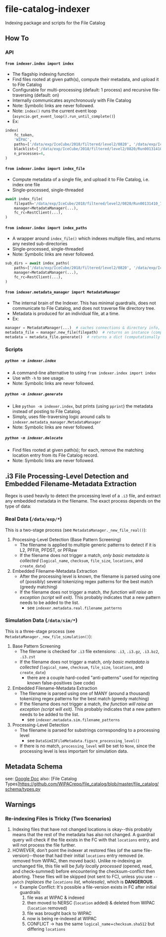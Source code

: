 # file-catalog-indexer
Indexing package and scripts for the File Catalog

## How To

### API
#### `from indexer.index import index`
- The flagship indexing function
- Find files rooted at given path(s), compute their metadata, and upload it to File Catalog
- Configurable for multi-processing (default: 1 process) and recursive file-traversing (default: on)
- Internally communicates asynchronously with File Catalog
- Note: Symbolic links are never followed.
- Note: `index()` runs the current event loop (`asyncio.get_event_loop().run_until_complete()`)
- Ex:
```python
index(
    fc_token,
    'WIPAC',
    paths=['/data/exp/IceCube/2018/filtered/level2/0820', '/data/exp/IceCube/2018/filtered/level2/0825'],
    blacklist=['/data/exp/IceCube/2018/filtered/level2/0820/Run00131410_74'],
    n_processes=4,
)
 ```

#### `from indexer.index import index_file`
- Compute metadata of a single file, and upload it to File Catalog, i.e. index one file
- Single-processed, single-threaded
```python
await index_file(
    filepath='/data/exp/IceCube/2018/filtered/level2/0820/Run00131410_74/Level2_IC86.2018_data_Run00131410_Subrun00000000_00000172.i3.zst',
    manager=MetadataManager(...),
    fc_rc=RestClient(...),
)
```

#### `from indexer.index import index_paths`
- A wrapper around `index_file()` which indexes multiple files, and returns any nested sub-directories
- Single-processed, single-threaded
- Note: Symbolic links are never followed.
```python
sub_dirs = await index_paths(
    paths=['/data/exp/IceCube/2018/filtered/level2/0820', '/data/exp/IceCube/2018/filtered/level2/0825'],
    manager=MetadataManager(...),
    fc_rc=RestClient(...),
)
```

#### `from indexer.metadata_manager import MetadataManager`
- The internal brain of the Indexer. This has minimal guardrails, does not communicate to File Catalog, and does not traverse file directory tree.
- Metadata is produced for an individual file, at a time.
- Ex:
```python
manager = MetadataManager(...)  # caches connections & directory info, manages metadata collection
metadata_file = manager.new_file(filepath)  # returns an instance (computationally light)
metadata = metadata_file.generate()  # returns a dict (computationally intense)
 ```

### Scripts
##### `python -m indexer.index`
- A command-line alternative to using `from indexer.index import index`
- Use with `-h` to see usage.
- Note: Symbolic links are never followed.

##### `python -m indexer.generate`
- Like `python -m indexer.index`, but prints (using `pprint`) the metadata instead of posting to File Catalog.
- Simply, uses file-traversing logic around calls to `indexer.metadata_manager.MetadataManager`
- Note: Symbolic links are never followed.

##### `python -m indexer.delocate`
- Find files rooted at given path(s); for each, remove the matching location entry from its File Catalog record.
- Note: Symbolic links are never followed.

## .i3 File Processing-Level Detection and Embedded Filename-Metadata Extraction
Regex is used heavily to detect the processing level of a `.i3` file, and extract any embedded metadata in the filename. The exact process depends on the type of data:

### Real Data (`/data/exp/*`)
This is a two-stage process (see `MetadataManager._new_file_real()`):
1. Processing-Level Detection (Base Pattern Screening)
	- The filename is applied to multiple generic patterns to detect if it is L2, PFFilt, PFDST, or PFRaw
	- If the filename does not trigger a match, *only basic metadata is collected* (`logical_name`, `checksum`, `file_size`, `locations`, and `create_date`)
2. Embedded Filename-Metadata Extraction
	- After the processing level is known, the filename is parsed using one of (possibly) several tokenizing regex patterns for the best match (greedy matching)
	- If the filename does not trigger a match, *the function will raise an exception (script will exit).* This probably indicates that a new pattern needs to be added to the list.
		+ see `indexer.metadata.real.filename_patterns`

### Simulation Data (`/data/sim/*`)
This is a three-stage process (see `MetadataManager._new_file_simulation()`):
1. Base Pattern Screening
	- The filename is checked for `.i3` file extensions: `.i3`, `.i3.gz`, `.i3.bz2`, `.i3.zst`
	- If the filename does not trigger a match, *only basic metadata is collected* (`logical_name`, `checksum`, `file_size`, `locations`, and `create_date`)
		+ there are a couple hard-coded "anti-patterns" used for rejecting known false-positives (see code)
2. Embedded Filename-Metadata Extraction
	- The filename is parsed using one of MANY (around a thousand) tokenizing regex patterns for the best match (greedy matching)
	- If the filename does not trigger a match, *the function will raise an exception (script will exit).* This probably indicates that a new pattern needs to be added to the list.
		+ see `indexer.metadata.sim.filename_patterns`
3. Processing-Level Detection
	- The filename is parsed for substrings corresponding to a processing level
		+ see `DataSimI3FileMetadata.figure_processing_level()`
	- If there is no match, `processing_level` will be set to `None`, since the processing level is less important for simulation data.


## Metadata Schema
see: [Google Doc](https://docs.google.com/document/d/14SanUWiYEbgarElt0YXSn_2We-rwT-ePO5Fg7rrM9lw/edit?usp=sharing)
also: [File Catalog Types]https://github.com/WIPACrepo/file_catalog/blob/master/file_catalog/schema/types.py


## Warnings

### Re-indexing Files is Tricky (Two Scenarios)
1. Indexing files that have not changed locations is okay--this probably means that the rest of the metadata has also not changed. A guardrail query will check if the file exists in the FC with that `locations` entry, and will not process the file further.
2. HOWEVER, don't point the indexer at restored files (of the same file-version)--those that had their initial `locations` entry removed (ie. removed from WIPAC, then moved back). Unlike re-indexing an unchanged file, this file will be *fully locally processed* (opened, read, and check-summed) before encountering the checksum-conflict then aborting. These files will be skipped (not sent to FC), unless you use `--patch` *(replaces the `locations` list, wholesale)*, which is **DANGEROUS**.
	- Example Conflict: It's possible a file-version exists in FC after initial guardrails
		1. file was at WIPAC & indexed
		2. then moved to NERSC (`location` added) & deleted from WIPAC (`location` removed)
		3. file was brought back to WIPAC
		4. now is being re-indexed at WIPAC
		5. CONFLICT -> has the same `logical_name`+`checksum.sha512` but differing `locations`